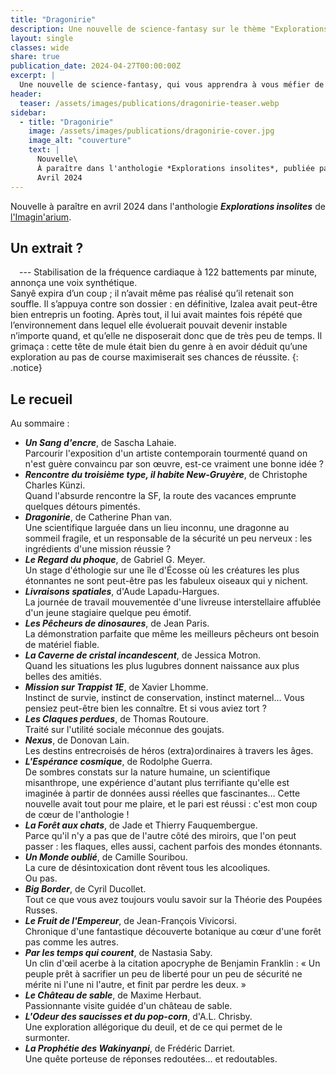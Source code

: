 ```yaml
---
title: "Dragonirie"
description: Une nouvelle de science-fantasy sur le thème "Explorations insolites". Publiée en avril 2024 dans l'anthologie *Explorations insolites* de  L'Imagin'arium.
layout: single
classes: wide
share: true
publication_date: 2024-04-27T00:00:00Z
excerpt: |
  Une nouvelle de science-fantasy, qui vous apprendra à vous méfier de vos perceptions…<!--excerptEnd-->
header:
  teaser: /assets/images/publications/dragonirie-teaser.webp
sidebar:
  - title: "Dragonirie"
    image: /assets/images/publications/dragonirie-cover.jpg
    image_alt: "couverture"
    text: |
      Nouvelle\
      À paraître dans l'anthologie *Explorations insolites*, publiée par  L'Imagin'arium\
      Avril 2024
---
```


Nouvelle à paraître en avril 2024 dans l'anthologie ***Explorations insolites*** de <a href="https://www.instagram.com/imaginarium.asso/" target="_blank">l'Imagin'arium</a>.


## Un extrait&nbsp;?

<span style="margin-left: 1em;"></span>---&nbsp;Stabilisation de la fréquence cardiaque à 122&nbsp;battements par minute, annonça une voix
synthétique.<br/>
Sanyê expira d’un coup&nbsp;; il n’avait même pas réalisé qu’il retenait son souffle. Il s’appuya contre son dossier&nbsp;: en définitive, Izalea avait peut-être bien entrepris un footing. Après tout, il lui avait maintes fois répété que l’environnement dans lequel elle évoluerait pouvait devenir instable n’importe quand, et qu’elle ne disposerait donc que de très peu de temps. Il grimaça&nbsp;: cette tête de mule était bien du genre à en avoir déduit qu’une exploration au pas de course maximiserait ses chances de réussite.
{: .notice}

## Le recueil

Au sommaire&nbsp;:

- ***Un Sang d'encre***, de Sascha Lahaie.<br/>Parcourir l'exposition d'un artiste contemporain tourmenté quand on n'est guère convaincu par son &oelig;uvre, est-ce vraiment une bonne idée&nbsp;?
- ***Rencontre du troisième type, il habite New-Gruyère***, de Christophe Charles Künzi.<br/>Quand l'absurde rencontre la SF, la route des vacances emprunte quelques détours pimentés.
- ***Dragonirie***, de Catherine Phan van.<br/>Une scientifique larguée dans un lieu inconnu, une dragonne au sommeil fragile, et un responsable de la sécurité un peu nerveux&nbsp;: les ingrédients d'une mission réussie&nbsp;?
- ***Le Regard du phoque***, de Gabriel G. Meyer.<br/>Un stage d'éthologie sur une île d'Écosse où les créatures les plus étonnantes ne sont peut-être pas les fabuleux oiseaux qui y nichent.
- ***Livraisons spatiales***, d'Aude Lapadu-Hargues.<br/>La journée de travail mouvementée d'une livreuse interstellaire affublée d'un jeune stagiaire quelque peu émotif.
- ***Les Pêcheurs de dinosaures***, de Jean Paris.<br/>La démonstration parfaite que même les meilleurs pêcheurs ont besoin de matériel fiable.
- ***La Caverne de cristal incandescent***, de Jessica Motron.<br/>Quand les situations les plus lugubres donnent naissance aux plus belles des amitiés.
- ***Mission sur Trappist 1E***, de Xavier Lhomme.<br/>Instinct de survie, instinct de conservation, instinct maternel&hellip; Vous pensiez peut-être bien les connaître. Et si vous aviez tort&nbsp;?
- ***Les Claques perdues***, de Thomas Routoure.<br/>Traité sur l'utilité sociale méconnue des goujats.
- ***Nexus***, de Donovan Lain.<br/>Les destins entrecroisés de héros (extra)ordinaires à travers les âges.
- ***L'Espérance cosmique***, de Rodolphe Guerra.<br/>De sombres constats sur la nature humaine, un scientifique misanthrope, une expérience d'autant plus terrifiante qu'elle est imaginée à partir de données aussi réelles que fascinantes&hellip; Cette nouvelle avait tout pour me plaire, et le pari est réussi&nbsp;: c'est mon coup de c&oelig;ur de l'anthologie&nbsp;!
- ***La Forêt aux chats***, de Jade et Thierry Fauquembergue.<br/>Parce qu'il n'y a pas que de l'autre côté des miroirs, que l'on peut passer&nbsp;: les flaques, elles aussi, cachent parfois des mondes étonnants.
- ***Un Monde oublié***, de Camille Souribou.<br/>La cure de désintoxication dont rêvent tous les alcooliques.<br/>Ou pas.
- ***Big Border***, de Cyril Ducollet.<br/>Tout ce que vous avez toujours voulu savoir sur la Théorie des Poupées Russes.
- ***Le Fruit de l'Empereur***, de Jean-François Vivicorsi.<br/>Chronique d'une fantastique découverte botanique au c&oelig;ur d'une forêt pas comme les autres.
- ***Par les temps qui courent***, de Nastasia Saby.<br/>Un clin d'&oelig;il acerbe à la citation apocryphe de Benjamin Franklin&nbsp;: &laquo;&nbsp;Un peuple prêt à sacrifier un peu de liberté pour un peu de sécurité ne mérite ni l'une ni l'autre, et finit par perdre les deux.&nbsp;&raquo;
- ***Le Château de sable***, de Maxime Herbaut.<br/>Passionnante visite guidée d'un château de sable.
- ***L'Odeur des saucisses et du pop-corn***, d'A.L. Chrisby.<br/>Une exploration allégorique du deuil, et de ce qui permet de le surmonter.
- ***La Prophétie des Wakinyanpi***, de Frédéric Darriet.<br/>Une quête porteuse de réponses redoutées&hellip; et redoutables.
